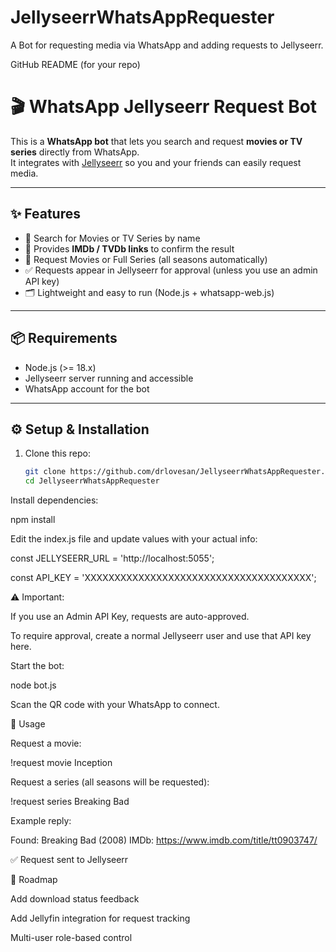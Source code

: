 # JellyseerrWhatsAppRequester
A Bot for requesting media via WhatsApp and adding requests to Jellyseerr.

GitHub README (for your repo)
# 🎬 WhatsApp Jellyseerr Request Bot

This is a **WhatsApp bot** that lets you search and request **movies or TV series** directly from WhatsApp.  
It integrates with [Jellyseerr](https://github.com/Fallenbagel/jellyseerr) so you and your friends can easily request media.

---

## ✨ Features
- 🔎 Search for Movies or TV Series by name  
- 🎥 Provides **IMDb / TVDb links** to confirm the result  
- 📩 Request Movies or Full Series (all seasons automatically)  
- ✅ Requests appear in Jellyseerr for approval (unless you use an admin API key)  
- 🗂 Lightweight and easy to run (Node.js + whatsapp-web.js)

---

## 📦 Requirements
- Node.js (>= 18.x)  
- Jellyseerr server running and accessible  
- WhatsApp account for the bot  

---

## ⚙️ Setup & Installation

1. Clone this repo:
   ```bash
   git clone https://github.com/drlovesan/JellyseerrWhatsAppRequester.git
   cd JellyseerrWhatsAppRequester


Install dependencies:

npm install


Edit the index.js file and update values with your actual info:

const JELLYSEERR_URL = 'http://localhost:5055';

const API_KEY = 'XXXXXXXXXXXXXXXXXXXXXXXXXXXXXXXXXXXXXX';


⚠️ Important:

If you use an Admin API Key, requests are auto-approved.

To require approval, create a normal Jellyseerr user and use that API key here.

Start the bot:

node bot.js

Scan the QR code with your WhatsApp to connect.

💬 Usage

Request a movie:

!request movie Inception


Request a series (all seasons will be requested):

!request series Breaking Bad


Example reply:

Found: Breaking Bad (2008)
IMDb: https://www.imdb.com/title/tt0903747/

✅ Request sent to Jellyseerr

🚀 Roadmap

Add download status feedback

Add Jellyfin integration for request tracking

Multi-user role-based control
